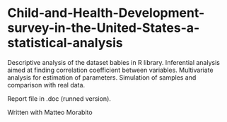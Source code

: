 # Child-and-Health-Development-survey-in-the-United-States-a-statistical-analysis
Descriptive analysis of the dataset babies in R library. Inferential analysis aimed at finding correlation coefficient between variables. Multivariate analysis for estimation of parameters. Simulation of samples and comparison with real data.

Report file in .doc (runned version).

Written with Matteo Morabito
